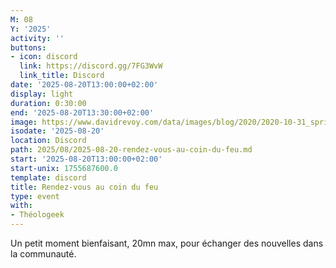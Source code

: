 ```yaml
---
M: 08
Y: '2025'
activity: ''
buttons:
- icon: discord
  link: https://discord.gg/7FG3WvW
  link_title: Discord
date: '2025-08-20T13:00:00+02:00'
display: light
duration: 0:30:00
end: '2025-08-20T13:30:00+02:00'
image: https://www.davidrevoy.com/data/images/blog/2020/2020-10-31_spritely_scene.jpg
isodate: '2025-08-20'
location: Discord
path: 2025/08/2025-08-20-rendez-vous-au-coin-du-feu.md
start: '2025-08-20T13:00:00+02:00'
start-unix: 1755687600.0
template: discord
title: Rendez-vous au coin du feu
type: event
with:
- Théologeek
---
```

Un petit moment bienfaisant, 20mn max, pour échanger des nouvelles dans la communauté.